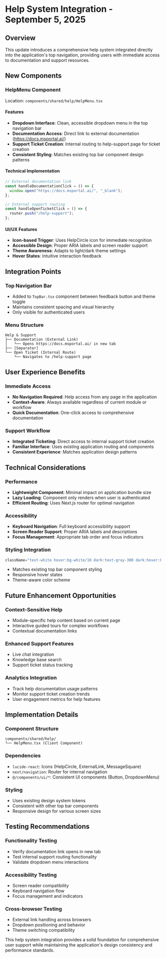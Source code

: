 # Help System Integration - September 5, 2025

## Overview
This update introduces a comprehensive help system integrated directly into the application's top navigation, providing users with immediate access to documentation and support resources.

## New Components

### HelpMenu Component
Location: `components/shared/help/HelpMenu.tsx`

#### Features
- **Dropdown Interface**: Clean, accessible dropdown menu in the top navigation bar
- **Documentation Access**: Direct link to external documentation (https://docs.msportal.ai/)
- **Support Ticket Creation**: Internal routing to help-support page for ticket creation
- **Consistent Styling**: Matches existing top bar component design patterns

#### Technical Implementation
```typescript
// External documentation link
const handleDocumentationClick = () => {
  window.open("https://docs.msportal.ai/", "_blank");
};

// Internal support routing  
const handleOpenTicketClick = () => {
  router.push("/help-support");
};
```

#### UI/UX Features
- **Icon-based Trigger**: Uses HelpCircle icon for immediate recognition
- **Accessible Design**: Proper ARIA labels and screen reader support
- **Theme Awareness**: Adapts to light/dark theme settings
- **Hover States**: Intuitive interaction feedback

## Integration Points

### Top Navigation Bar
- Added to `TopBar.tsx` component between feedback button and theme toggle
- Maintains consistent spacing and visual hierarchy
- Only visible for authenticated users

### Menu Structure
```
Help & Support
├── Documentation (External Link)
│   └── Opens https://docs.msportal.ai/ in new tab
├── [Separator]
└── Open Ticket (Internal Route)
    └── Navigates to /help-support page
```

## User Experience Benefits

### Immediate Access
- **No Navigation Required**: Help access from any page in the application
- **Context-Aware**: Always available regardless of current module or workflow
- **Quick Documentation**: One-click access to comprehensive documentation

### Support Workflow
- **Integrated Ticketing**: Direct access to internal support ticket creation
- **Familiar Interface**: Uses existing application routing and components
- **Consistent Experience**: Matches application design patterns

## Technical Considerations

### Performance
- **Lightweight Component**: Minimal impact on application bundle size
- **Lazy Loading**: Component only renders when user is authenticated
- **Efficient Routing**: Uses Next.js router for optimal navigation

### Accessibility
- **Keyboard Navigation**: Full keyboard accessibility support
- **Screen Reader Support**: Proper ARIA labels and descriptions
- **Focus Management**: Appropriate tab order and focus indicators

### Styling Integration
```typescript
className="text-white hover:bg-white/10 dark:text-gray-300 dark:hover:bg-gray-700"
```
- Matches existing top bar component styling
- Responsive hover states
- Theme-aware color scheme

## Future Enhancement Opportunities

### Context-Sensitive Help
- Module-specific help content based on current page
- Interactive guided tours for complex workflows
- Contextual documentation links

### Enhanced Support Features
- Live chat integration
- Knowledge base search
- Support ticket status tracking

### Analytics Integration
- Track help documentation usage patterns
- Monitor support ticket creation trends
- User engagement metrics for help features

## Implementation Details

### Component Structure
```
components/shared/help/
└── HelpMenu.tsx (Client Component)
```

### Dependencies
- `lucide-react`: Icons (HelpCircle, ExternalLink, MessageSquare)
- `next/navigation`: Router for internal navigation
- `@/components/ui/*`: Consistent UI components (Button, DropdownMenu)

### Styling
- Uses existing design system tokens
- Consistent with other top bar components
- Responsive design for various screen sizes

## Testing Recommendations

### Functionality Testing
- Verify documentation link opens in new tab
- Test internal support routing functionality
- Validate dropdown menu interactions

### Accessibility Testing
- Screen reader compatibility
- Keyboard navigation flow
- Focus management and indicators

### Cross-browser Testing
- External link handling across browsers
- Dropdown positioning and behavior
- Theme switching compatibility

This help system integration provides a solid foundation for comprehensive user support while maintaining the application's design consistency and performance standards.